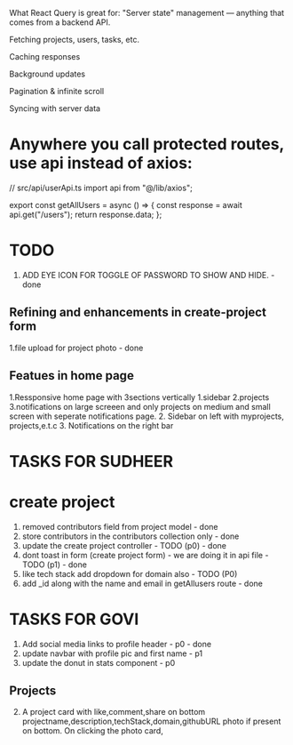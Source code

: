 What React Query is great for:
"Server state" management — anything that comes from a backend API.

Fetching projects, users, tasks, etc.

Caching responses

Background updates

Pagination & infinite scroll

Syncing with server data


# Anywhere you call protected routes, use api instead of axios:

// src/api/userApi.ts
import api from "@/lib/axios";

export const getAllUsers = async () => {
  const response = await api.get("/users");
  return response.data;
};

# TODO
1. ADD EYE ICON FOR TOGGLE OF PASSWORD TO SHOW AND HIDE. - done

## Refining and enhancements in create-project form 

1.file upload for project photo - done

## Featues in home page
1.Ressponsive home page with 3sections vertically 1.sidebar 2.projects 3.notifications on large screeen and only projects on medium and small screen with seperate notifications page.
2. Sidebar on left with myprojects, projects,e.t.c
3. Notifications on the right bar

# TASKS FOR SUDHEER
# create project 
1. removed contributors field  from project model - done
2. store contributors in the contributors collection only - done
3. update the create project controller - TODO (p0) - done
4. dont toast in form (create project form) - we are doing it in api file - TODO (p1) - done
5. like tech stack add dropdown for domain also - TODO (P0)
6. add _id along with the name and email in getAllusers route - done

# TASKS FOR GOVI

1. Add social media links to profile header - p0 - done
2. update navbar with profile pic and first name - p1 
3. update the donut in stats component - p0

## Projects
2. A project card with like,comment,share  on bottom projectname,description,techStack,domain,githubURL photo if present on bottom.
On clicking the photo card, 
